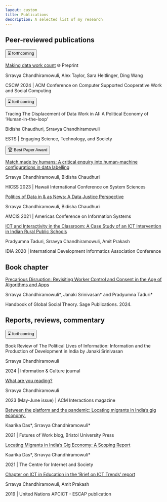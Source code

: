 ```yaml
---
layout: custom
title: Publications
description: A selected list of my research
---
```


## Peer-reviewed publications

<div class="entry-publication">
<section>
<button clas=infopill>⌛ forthcoming</button>
</section>
<p class="what"><a href="https://arxiv.org/abs/2311.18046">Making data work count</a> <span class="preprint">🌐 Preprint</span></p>
<p class="who"><span class="lookatme">Srravya Chandhiramowuli</span>, Alex Taylor, Sara Heitlinger, Ding Wang</p>
<p class="where">CSCW 2024 | ACM Conference on Computer Supported Cooperative Work and Social Computing</p>
</div>

<div class="entry-publication">
<section>
<button clas=infopill>⌛ forthcoming</button>
</section>
<p class="what">Tracing The Displacement of Data Work in AI: A Political Economy of ‘Human-in-the-loop’</p>
<p class="who">Bidisha Chaudhuri, <span class="lookatme">Srravya Chandhiramowuli</span></p>
<p class="where">ESTS | Engaging Science, Technology, and Society</p>
</div>

<div class="entry-publication">
<section>
<button clas=infopill>🏆 Best Paper Award</button>
</section>
<p class="what"><a href="https://hdl.handle.net/10125/102882">Match made by humans: A critical enquiry into human-machine configurations in data labelling</a></p>
<p class="who"><span class="lookatme">Srravya Chandhiramowuli</span>, Bidisha Chaudhuri</p>
<p class="where">HICSS 2023 | Hawaii International Conference on System Sciences</p>
</div>

<div class="entry-publication">
<p class="what"><a href="https://aisel.aisnet.org/amcis2021/global_develop/global_develop/13">Politics of Data in & as News: A Data Justice Perspective</a></p>
<p class="who"><span class="lookatme">Srravya Chandhiramowuli</span>, Bidisha Chaudhuri</p>
<p class="where">AMCIS 2021 | Americas Conference on Information Systems</p>
</div>

<div class="entry-publication">
<p class="what"><a href="https://doi.org/10.1007/978-3-030-52014-4_2">ICT and Interactivity in the Classroom: A Case Study of an ICT Intervention in Indian Rural Public Schools</a></p>
<p class="who">Pradyumna Taduri, <span class="lookatme">Srravya Chandhiramowuli</span>, Amit Prakash</p>
<p class="where">IDIA 2020 | International Development Informatics Association Conference</p>
</div>

## Book chapter

<div class="entry-bookchapter">
<p class="what"><a href="https://uk.sagepub.com/en-gb/eur/the-sage-handbook-of-global-sociology/book277822" target="_blank">Precarious Disruption: Revisiting Worker Control and Consent in the Age of Algorithms and Apps</a></p>
<p class="who"><span class="lookatme">Srravya Chandhiramowuli*</span>, Janaki Srinivasan* and Pradyumna Taduri*</p>
<p class="where">Handbook of Global Social Theory. Sage Publications. 2024.</p>
</div>

## Reports, reviews, commentary   

<div class="entry-bookreview">
<section>
<button clas=infopill>⌛ forthcoming</button>
</section>
<p class="what">Book Review of The Political Lives of Information: Information and the Production of Development in India by Janaki Srinivasan</p>
<p class="who"><span class="lookatme">Srravya Chandhiramowuli</span></p>
<p class="where">2024 | Information & Culture journal</p>
</div>

<div class="entry-bookreview">
<p class="what"><a href="https://interactions.acm.org/archive/view/may-june-2023/srravya-chandhiramowuli">What are you reading?</a></p>
<p class="who"><span class="lookatme">Srravya Chandhiramowuli</span></p>
<p class="where">2023 (May-June issue) | ACM Interactions magazine</p>
</div>

<div class="entry-report">
<p class="what"><a href="https://futuresofwork.co.uk/2021/03/16/caught-between-the-platform-and-the-pandemic-locating-migrants-in-indias-gig-economy/">Between the platform and the pandemic: Locating migrants in India’s gig economy.</a></p>
<p class="who">Kaarika Das*, <span class="lookatme">Srravya Chandhiramowuli*</span></p>
<p class="where">2021 | Futures of Work blog, Bristol University Press</p>
</div>

<div class="entry-report">
<p class="what"><a href="https://cis-india.org/raw/locating-migrants-in-indias-gig-economy-a-scoping-report">Locating Migrants in India’s Gig Economy: A Scoping Report</a></p>
<p class="who">Kaarika Das*, <span class="lookatme">Srravya Chandhiramowuli*</span></p>
<p class="where">2021 | The Centre for Internet and Society</p>
</div>

<div class="entry-report">
<p class="what"><a href="https://www.unapcict.org/sites/default/files/inline-files/ICT%20TRENDS_%20ICT%20for%20Education.pdf">Chapter on ICT in Education in the ‘Brief on ICT Trends’ report</a></p>
<p class="who"><span class="lookatme">Srravya Chandhiramowuli</span>, Amit Prakash</p>
<p class="where">2019 | United Nations APCICT - ESCAP publication</p>
</div>
